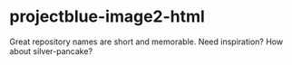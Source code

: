 # projectblue-image2-html
Great repository names are short and memorable. Need inspiration? How about silver-pancake?

